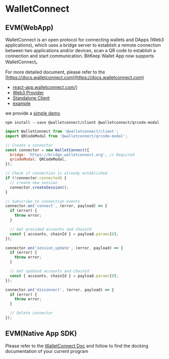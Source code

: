# WalletConnect

## EVM(WebApp)

WalletConnect is an open protocol for connecting wallets and DApps (Web3 applications), which uses a bridge server to establish a remote connection between two applications and/or devices, scan a QR code to establish a connection and start communication. BitKeep Wallet App now supports WalletConnect。

For more detailed document, please refer to the [https://docs.walletconnect.com](https://docs.walletconnect.com)

- [react-app.walletconnect.com/)](https://react-app.walletconnect.com/)
- [Web3 Provider](https://docs.walletconnect.com/quick-start/dapps/web3-provider)
- [Standalone Client](https://docs.walletconnect.com/quick-start/dapps/client)
- [example](https://github.com/WalletConnect/web-examples)

we provide a [simple demo](https://github.com/bitkeepwallet/download/tree/example/example/walletConnect)

    npm install --save @walletconnect/client @walletconnect/qrcode-modal

```js
import WalletConnect from '@walletconnect/client';
import QRCodeModal from '@walletconnect/qrcode-modal';

// Create a connector
const connector = new WalletConnect({
  bridge: 'https://bridge.walletconnect.org', // Required
  qrcodeModal: QRCodeModal,
});

// Check if connection is already established
if (!connector.connected) {
  // create new session
  connector.createSession();
}

// Subscribe to connection events
connector.on('connect', (error, payload) => {
  if (error) {
    throw error;
  }

  // Get provided accounts and chainId
  const { accounts, chainId } = payload.params[0];
});

connector.on('session_update', (error, payload) => {
  if (error) {
    throw error;
  }

  // Get updated accounts and chainId
  const { accounts, chainId } = payload.params[0];
});

connector.on('disconnect', (error, payload) => {
  if (error) {
    throw error;
  }

  // Delete connector
});
```

## EVM(Native App SDK)

Please refer to the [WalletConnect Doc](https://docs.walletconnect.com/quick-start) and follow to find the docking documentation of your current program
